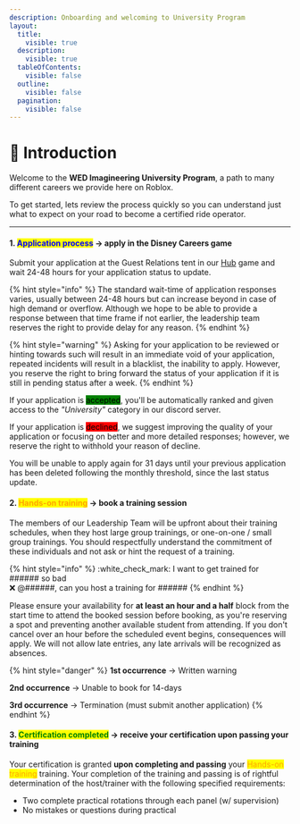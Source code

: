 ```yaml
---
description: Onboarding and welcoming to University Program
layout:
  title:
    visible: true
  description:
    visible: true
  tableOfContents:
    visible: false
  outline:
    visible: false
  pagination:
    visible: false
---
```


# 👋 Introduction

Welcome to the **WED Imagineering University Program**, a path to many different careers we provide here on Roblox.

To get started, lets review the process quickly so you can understand just what to expect on your road to become a certified ride operator.

***

#### 1. <mark style="color:blue;">Application process</mark> -> apply in the Disney Careers game

Submit your application at the Guest Relations tent in our [Hub](https://roblox.com/games/4895128840) game and wait 24-48 hours for your application status to update.

{% hint style="info" %}
The standard wait-time of application responses varies, usually between 24-48 hours but can increase beyond in case of high demand or overflow. Although we hope to be able to provide a response between that time frame if not earlier, the leadership team reserves the right to provide delay for any reason.
{% endhint %}

{% hint style="warning" %}
Asking for your application to be reviewed or hinting towards such will result in an immediate void of your application, repeated incidents will result in a blacklist, the inability to apply. However, you reserve the right to bring forward the status of your application if it is still in pending status after a week.
{% endhint %}

If your application is <mark style="background-color:green;">accepted</mark>, you'll be automatically ranked and given access to the _"University"_ category in our discord server.

If your application is <mark style="background-color:red;">declined</mark>, we suggest improving the quality of your application or focusing on better and more detailed responses; however, we reserve the right to withhold your reason of decline.

You will be unable to apply again for 31 days until your previous application has been deleted following the monthly threshold, since the last status update.

#### 2. <mark style="color:orange;">Hands-on training</mark> -> book a training session

The members of our Leadership Team will be upfront about their training schedules, when they host large group trainings, or one-on-one / small group trainings. You should respectfully understand the commitment of these individuals and not ask or hint the request of a training.

{% hint style="info" %}
:white\_check\_mark:   I want to get trained for ###### so bad\
:x:   @######, can you host a training for ######
{% endhint %}

Please ensure your availability for **at least an hour and a half** block from the start time to attend the booked session before booking, as you're reserving a spot and preventing another available student from attending. If you don't cancel over an hour before the scheduled event begins, consequences will apply. We will not allow late entries, any late arrivals will be recognized as absences.

{% hint style="danger" %}
**1st occurrence** -> Written warning

**2nd occurrence** -> Unable to book for 14-days

**3rd occurrence** -> Termination (must submit another application)
{% endhint %}

#### 3. <mark style="color:green;">Certification completed</mark> -> receive your certification upon passing your training

Your certification is granted **upon completing and passing** your <mark style="color:orange;">Hands-on training</mark> training. Your completion of the training and passing is of rightful determination of the host/trainer with the following specified requirements:

* Two complete practical rotations through each panel (w/ supervision)
* No mistakes or questions during practical
